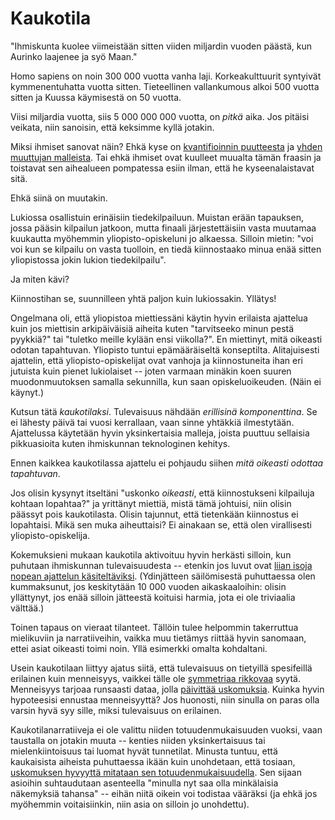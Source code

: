 # Kaukotila

"Ihmiskunta kuolee viimeistään sitten viiden miljardin vuoden päästä, kun Aurinko laajenee ja syö Maan."

Homo sapiens on noin 300 000 vuotta vanha laji. Korkeakulttuurit syntyivät kymmenentuhatta vuotta sitten. Tieteellinen vallankumous alkoi 500 vuotta sitten ja Kuussa käymisestä on 50 vuotta.

Viisi miljardia vuotta, siis 5 000 000 000 vuotta, on *pitkä* aika. Jos pitäisi veikata, niin sanoisin, että keksimme kyllä jotakin.

Miksi ihmiset sanovat näin? Ehkä kyse on [kvantifioinnin puutteesta](https://ollij.fi/epi/kvantifiointi) ja [yhden muuttujan malleista](https://ollij.fi/epi/yksi_muuttuja). Tai ehkä ihmiset ovat kuulleet muualta tämän fraasin ja toistavat sen aihealueen pompatessa esiin ilman, että he kyseenalaistavat sitä.

Ehkä siinä on muutakin.

Lukiossa osallistuin erinäisiin tiedekilpailuun. Muistan erään tapauksen, jossa pääsin kilpailun jatkoon, mutta finaali järjestettäisiin vasta muutamaa kuukautta myöhemmin yliopisto-opiskeluni jo alkaessa. Silloin mietin: "voi voi kun se kilpailu on vasta tuolloin, en tiedä kiinnostaako minua enää sitten yliopistossa jokin lukion tiedekilpailu".

Ja miten kävi?

Kiinnostihan se, suunnilleen yhtä paljon kuin lukiossakin. Yllätys!

Ongelmana oli, että yliopistoa miettiessäni käytin hyvin erilaista ajattelua kuin jos miettisin arkipäiväisiä aiheita kuten "tarvitseeko minun pestä pyykkiä?" tai "tuletko meille kylään ensi viikolla?". En miettinyt, mitä oikeasti odotan tapahtuvan. Yliopisto tuntui epämääräiseltä konseptilta. Alitajuisesti ajattelin, että yliopisto-opiskelijat ovat vanhoja ja kiinnostuneita ihan eri jutuista kuin pienet lukiolaiset -- joten varmaan minäkin koen suuren muodonmuutoksen samalla sekunnilla, kun saan opiskeluoikeuden. (Näin ei käynyt.)

Kutsun tätä *kaukotilaksi*. Tulevaisuus nähdään *erillisinä komponenttina*. Se ei lähesty päivä tai vuosi kerrallaan, vaan sinne yhtäkkiä ilmestytään. Ajattelussa käytetään hyvin yksinkertaisia malleja, joista puuttuu sellaisia pikkuasioita kuten ihmiskunnan teknologinen kehitys.

Ennen kaikkea kaukotilassa ajattelu ei pohjaudu siihen *mitä oikeasti odottaa tapahtuvan*.

Jos olisin kysynyt itseltäni "uskonko *oikeasti*, että kiinnostukseni kilpailuja kohtaan lopahtaa?" ja yrittänyt miettiä, mistä tämä johtuisi, niin olisin päässyt pois kaukotilasta. Olisin tajunnut, että tietenkään kiinnostus ei lopahtaisi. Mikä sen muka aiheuttaisi? Ei ainakaan se, että olen virallisesti yliopisto-opiskelija.

Kokemuksieni mukaan kaukotila aktivoituu hyvin herkästi silloin, kun puhutaan ihmiskunnan tulevaisuudesta -- etenkin jos luvut ovat [liian isoja nopean ajattelun käsiteltäviksi](https://en.wikipedia.org/wiki/Thinking,_Fast_and_Slow). (Ydinjätteen säilömisestä puhuttaessa olen kummaksunut, jos keskitytään 10 000 vuoden aikaskaaloihin: olisin yllättynyt, jos enää silloin jätteestä koituisi harmia, jota ei ole triviaalia välttää.)

Toinen tapaus on vieraat tilanteet. Tällöin tulee helpommin takerruttua mielikuviin ja narratiiveihin, vaikka muu tietämys riittää hyvin sanomaan, ettei asiat oikeasti toimi noin. Yllä esimerkki omalta kohdaltani.

Usein kaukotilaan liittyy ajatus siitä, että tulevaisuus on tietyillä spesifeillä erilainen kuin menneisyys, vaikkei tälle ole [symmetriaa rikkovaa](https://ollij.fi/epi/symmetrian_rikkominen) syytä. Menneisyys tarjoaa runsaasti dataa, jolla [päivittää uskomuksia](https://ollij.fi/epi/uskomusten_muutos). Kuinka hyvin hypoteesisi ennustaa menneisyyttä? Jos huonosti, niin sinulla on paras olla varsin hyvä syy sille, miksi tulevaisuus on erilainen.

Kaukotilanarratiiveja ei ole valittu niiden totuudenmukaisuuden vuoksi, vaan taustalla on jotakin muuta -- kenties niiden yksinkertaisuus tai mielenkiintoisuus tai luomat hyvät tunnetilat. Minusta tuntuu, että kaukaisista aiheista puhuttaessa ikään kuin unohdetaan, että tosiaan, [uskomuksen hyvyyttä mitataan sen totuudenmukaisuudella](https://ollij.fi/epi/miksi_todennakoisyydet). Sen sijaan asioihin suhtaudutaan asenteella "minulla nyt saa olla minkälaisia näkemyksiä tahansa" -- eihän niitä oikein voi todistaa vääräksi (ja ehkä jos myöhemmin voitaisiinkin, niin asia on silloin jo unohdettu).
